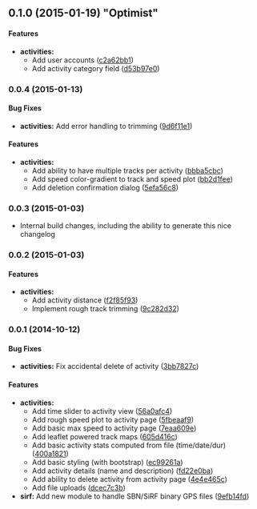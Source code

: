 <a name="0.1.0"></a>
## 0.1.0 (2015-01-19) "Optimist"


#### Features

* **activities:**
  * Add user accounts ([c2a62bb1](http://github.com/adamatus/sailstats/commit/c2a62bb1390acbf69fdc41f10fdea82126592c78))
  * Add activity category field ([d53b97e0](http://github.com/adamatus/sailstats/commit/d53b97e007f3b3d88efbbe49b758df4cc9cdd81e))


<a name="0.0.4"></a>
### 0.0.4 (2015-01-13)


#### Bug Fixes

* **activities:** Add error handling to trimming ([9d6f11e1](http://github.com/adamatus/sailstats/commit/9d6f11e14811ee09b83593fff9577acbe9fec0ef))


#### Features

* **activities:**
  * Add ability to have multiple tracks per activity ([bbba5cbc](http://github.com/adamatus/sailstats/commit/bbba5cbcee5cdc955e8047930960e96d354c6ad7))
  * Add speed color-gradient to track and speed plot ([bb2d1fee](http://github.com/adamatus/sailstats/commit/bb2d1fee065ca2563e5a6d99f7499b9eb90954da))
  * Add deletion confirmation dialog ([5efa56c8](http://github.com/adamatus/sailstats/commit/5efa56c83e7dacae8164470ca321c1c6348fccda))


<a name="0.0.3"></a>
### 0.0.3 (2015-01-03)

* Internal build changes, including the ability to generate this nice changelog

<a name="0.0.2"></a>
### 0.0.2 (2015-01-03)


#### Features

* **activities:**
  * Add activity distance ([f2f85f93](http://github.com/adamatus/sailstats/commit/f2f85f93509cac8f50ec0e8d176fe644e2e7c36e))
  * Implement rough track trimming ([9c282d32](http://github.com/adamatus/sailstats/commit/9c282d32a2585e7a94fb9f33bea98cd912aa1eec))

<a name="0.0.1"></a>
### 0.0.1 (2014-10-12)


#### Bug Fixes

* **activities:** Fix accidental delete of activity ([3bb7827c](http://github.com/adamatus/sailstats/commit/3bb7827c3f9b07ccf08ebf94bf87a1ce4137c777))


#### Features

* **activities:**
  * Add time slider to activity view ([56a0afc4](http://github.com/adamatus/sailstats/commit/56a0afc431e32510c5a180f6a73a529bfcbb7278))
  * Add rough speed plot to activity page ([5fbeaaf9](http://github.com/adamatus/sailstats/commit/5fbeaaf91ec838e01013707c846c9b53af871822))
  * Add basic max speed to activity page ([7eaa609e](http://github.com/adamatus/sailstats/commit/7eaa609e3048034bfcfefac6e480a335adca6be5))
  * Add leaflet powered track maps ([605d416c](http://github.com/adamatus/sailstats/commit/605d416cd0c81c9d0d4eaccf9f70fcbb52764cfc))
  * Add basic activity stats computed from file (time/date/dur) ([400a1821](http://github.com/adamatus/sailstats/commit/400a18212a4ba17a223f1f58dbd77286850cabdb))
  * Add basic styling (with bootstrap) ([ec99261a](http://github.com/adamatus/sailstats/commit/ec99261a9fae8abf7cd8dfc68163812b2e708e16))
  * Add activity details (name and description) ([fd22e0ba](http://github.com/adamatus/sailstats/commit/fd22e0ba693a2ccc3d0cf8b3a6cdfb28139ccece))
  * Add ability to delete activity from activity page ([4e4e465c](http://github.com/adamatus/sailstats/commit/4e4e465c35abb3ae396b21d462b3bdea7e57e33b))
  * Add file uploads ([dcec7c3b](http://github.com/adamatus/sailstats/commit/dcec7c3b81063e159ee52e4c6055a8a2dd22d842))
* **sirf:** Add new module to handle SBN/SiRF binary GPS files ([9efb14fd](http://github.com/adamatus/sailstats/commit/9efb14fd5e988638b735f928c0e75c384618b85e))



